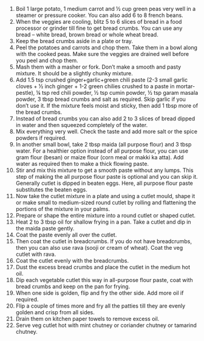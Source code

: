 1. Boil 1 large potato, 1 medium carrot and ½ cup green peas very well in a steamer or pressure cooker. You can also add 6 to 8 french beans.
2. When the veggies are cooling, blitz 5 to 6 slices of bread in a food processor or grinder till fine to get bread crumbs. You can use any bread – white bread, brown bread or whole wheat bread.
3. Keep the bread crumbs aside in a plate or tray.
4. Peel the potatoes and carrots and chop them. Take them in a bowl along with the cooked peas. Make sure the veggies are drained well before you peel and chop them.
5. Mash them with a masher or fork. Don’t make a smooth and pasty mixture. It should be a slightly chunky mixture.
6. Add 1.5 tsp crushed ginger+garlic+green chili paste (2-3 small garlic cloves + ½ inch ginger + 1-2 green chilies crushed to a paste in mortar-pestle), ¼ tsp red chili powder, ½ tsp cumin powder, ½ tsp garam masala powder, 3 tbsp bread crumbs and salt as required. Skip garlic if you don’t use it. If the mixture feels moist and sticky, then add 1 tbsp more of the bread crumbs.
7. Instead of bread crumbs you can also add 2 to 3 slices of bread dipped in water and then squeezed completely of the water.
8. Mix everything very well. Check the taste and add more salt or the spice powders if required.
9. In another small bowl, take 2 tbsp maida (all purpose flour) and 3 tbsp water. For a healthier option instead of all purpose flour, you can use gram flour (besan) or maize flour (corn meal or makki ka atta). Add water as required then to make a thick flowing paste.
10. Stir and mix this mixture to get a smooth paste without any lumps. This step of making the all purpose flour paste is optional and you can skip it. Generally cutlet is dipped in beaten eggs. Here, all purpose flour paste substitutes the beaten eggs.
11. Now take the cutlet mixture in a plate and using a cutlet mould, shape it or make small to medium-sized round cutlet by rolling and flattening the portions of the mixture in your palms.
12. Prepare or shape the entire mixture into a round cutlet or shaped cutlet.
13. Heat 2 to 3 tbsp oil for shallow frying in a pan. Take a cutlet and dip in the maida paste gently.
14. Coat the paste evenly all over the cutlet.
15. Then coat the cutlet in breadcrumbs. If you do not have breadcrumbs, then you can also use rava (sooji or cream of wheat). Coat the veg cutlet with rava.
16. Coat the cutlet evenly with the breadcrumbs.
17. Dust the excess bread crumbs and place the cutlet in the medium hot oil.
18. Dip each vegetable cutlet this way in all-purpose flour paste, coat with bread crumbs and keep on the pan for frying.
19. When one side is golden, flip and fry the other side. Add more oil if required.
20. Flip a couple of times more and fry all the patties till they are evenly golden and crisp from all sides.
21. Drain them on kitchen paper towels to remove excess oil.
22. Serve veg cutlet hot with mint chutney or coriander chutney or tamarind chutney.